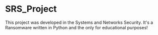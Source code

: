 # SRS_Project
This project was developed in the Systems and Networks Security. It's a Ransomware written in Python and the only for educational purposes!
